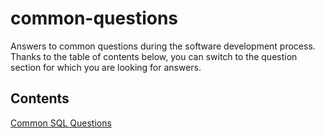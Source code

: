 # common-questions
Answers to common questions during the software development process. Thanks to the table of contents below, you can switch to the question section for which you are looking for answers.

## Contents

[Common SQL Questions](../database/sql/common-sql-questions.md)
